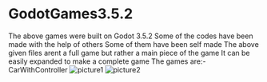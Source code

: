 # GodotGames3.5.2
The above games were built on Godot 3.5.2
Some of the codes have been made with the help of others
Some of them have been self made 
The above given files arent a full game but rather a main piece of the game
It can be easily expanded to make a complete game 
The games are:-
CarWithController
![picture1](https://github.com/HiddenUser101/GodotGames3.5.2/assets/138999168/64c5b923-5c1e-4808-8687-3531241c0f03)
![picture2](https://github.com/HiddenUser101/GodotGames3.5.2/assets/138999168/13604f85-bcad-4d45-8844-bd477603b95c)
